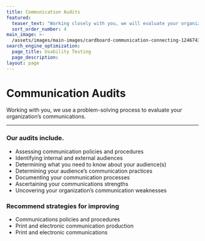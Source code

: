 ```yaml
---
title: Communication Audits
featured:
  teaser_text: "Working closely with you, we will evaluate your organization’s internal and external communications, identify your organization’s communications strengths and weaknesses, and suggest strategies for improving your communications."
  sort_order_number: 4
main_image: >-
  /assets/images/main-images/cardboard-communication-connecting-1246743_Comm_Audits.jpg
search_engine_optimization:
  page_title: Usability Testing
  page_description:
layout: page
---
```


# Communication Audits

Working with you, we use a problem-solving process to evaluate your organization’s communications.

---

### Our audits include.

* Assessing communication policies and procedures
* Identifying internal and external audiences
* Determining what you need to know about your audience(s)
* Determining your audience’s communication practices
* Documenting your communication processes
* Ascertaining your communications strengths
* Uncovering your organization’s communication weaknesses

### Recommend strategies for improving

* Communications policies and procedures
* Print and electronic communication production
* Print and electronic communications